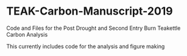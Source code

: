 # TEAK-Carbon-Manuscript-2019


Code and Files for the Post Drought and Second Entry Burn Teakettle Carbon Analysis


This currently includes code for the analysis and figure making
